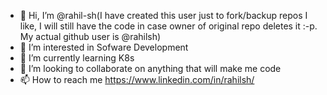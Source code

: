 - 👋 Hi, I’m @rahil-sh(I have created this user just to fork/backup repos I like, I will still have the code in case owner of original repo deletes it :-p. My actual github user is @rahilsh)
- 👀 I’m interested in Sofware Development
- 🌱 I’m currently learning K8s
- 💞️ I’m looking to collaborate on anything that will make me code
- 📫 How to reach me https://www.linkedin.com/in/rahilsh/

<!---
rahil-sh/rahil-sh is a ✨ special ✨ repository because its `README.md` (this file) appears on your GitHub profile.
You can click the Preview link to take a look at your changes.
--->
